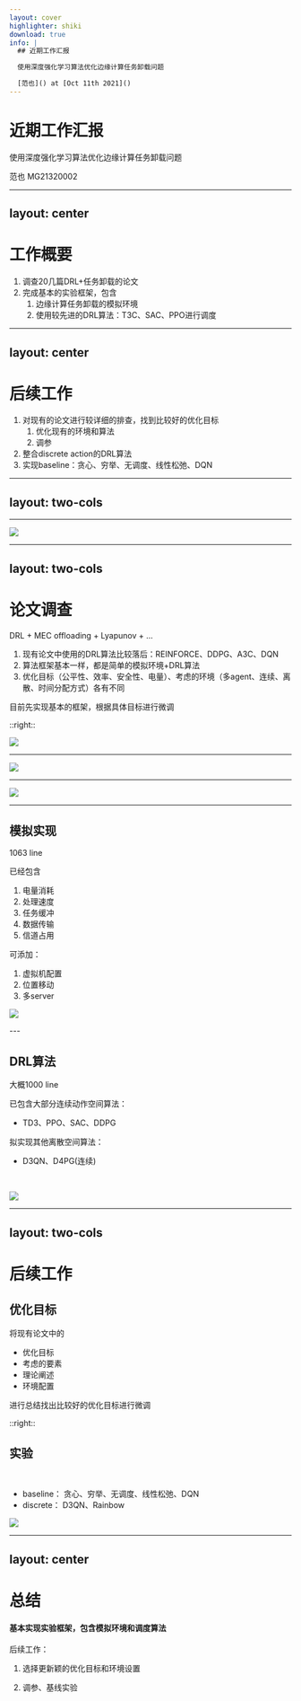 ```yaml
---
layout: cover
highlighter: shiki
download: true
info: |
  ## 近期工作汇报

  使用深度强化学习算法优化边缘计算任务卸载问题

  [范也]() at [Oct 11th 2021]()
---
```


# 近期工作汇报

使用深度强化学习算法优化边缘计算任务卸载问题

<div class="uppercase text-sm tracking-widest">
范也 MG21320002
</div>

---
layout: center
---

# 工作概要
1. 调查20几篇DRL+任务卸载的论文
2. 完成基本的实验框架，包含
	1. 边缘计算任务卸载的模拟环境
	2. 使用较先进的DRL算法：T3C、SAC、PPO进行调度

---
layout: center
---

# 后续工作
1. 对现有的论文进行较详细的排查，找到比较好的优化目标
	1. 优化现有的环境和算法
	2. 调参
2. 整合discrete action的DRL算法
3. 实现baseline：贪心、穷举、无调度、线性松弛、DQN

---
layout: two-cols
---
<template v-slot:default>

## MEC offloading
1. 相对于云计算
2. 工厂、AR游戏...
3. 任务调度：最优化问题
	1. 传统方式、遗传算法
	2. 强化学习算法
4. $$
   \begin{array}{ll}
   \min _{(\mathbf{a})} & 电量 + 速度, \\
   \text { s.t. } & a_{i} \in\{0,1\}, \forall i \in \mathcal{M},
   \end{array}
   $$
</template>

<template v-slot:right>

![](/img/mec.png)

</template>

---

![](/img/frame.png)

---
layout: two-cols
---

# 论文调查
DRL + MEC offloading + Lyapunov + ...
1. 现有论文中使用的DRL算法比较落后：REINFORCE、DDPG、A3C、DQN
2. 算法框架基本一样，都是简单的模拟环境+DRL算法
3. 优化目标（公平性、效率、安全性、电量）、考虑的环境（多agent、连续、离散、时间分配方式）各有不同

目前先实现基本的框架，根据具体目标进行微调

::right::

![](/img/ddpg.png)

---

![](/img/methods.png)

---

![](/img/net.png)

---

## 模拟实现

<div class="grid grid-cols-[180px,180px,500px] gap-x-4">

<div>

1063 line

已经包含

1. 电量消耗
2. 处理速度
3. 任务缓冲
4. 数据传输
5. 信道占用

</div>

<div>

可添加：

1. 虚拟机配置
2. 位置移动
3. 多server

</div>

<div>

![](/img/battery.png)

</div>

</div>
---

<div class="grid grid-cols-[250px,5px,600px] gap-x-4">

<div>

## DRL算法

大概1000 line

  已包含大部分连续动作空间算法：
  - TD3、PPO、SAC、DDPG

  拟实现其他离散空间算法：
  - D3QN、D4PG(连续)

</div>

<div> </div>

<div>

<br/>


![](/img/survey.png)

</div>

</div>

---
layout: two-cols
---

# 后续工作

## 优化目标

将现有论文中的
- 优化目标
- 考虑的要素 
- 理论阐述
- 环境配置

进行总结找出比较好的优化目标进行微调

::right::

## 实验

<br/>

- baseline：
  贪心、穷举、无调度、线性松弛、DQN
- discrete：
  D3QN、Rainbow

![](/img/tech.png)

---
layout: center
---

# 总结

#### 基本实现实验框架，包含模拟环境和调度算法

后续工作：

1. 选择更新颖的优化目标和环境设置

2. 调参、基线实验
